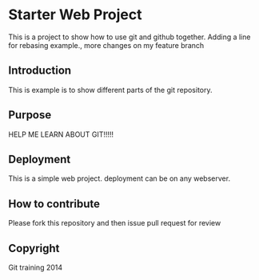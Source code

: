 # Starter Web Project

This is a project to show how to use git and github together. Adding a line for rebasing example., more changes on my feature branch

## Introduction

This is example is to show different parts of the git repository.

## Purpose

HELP ME LEARN ABOUT GIT!!!!!

## Deployment

This is a simple web project. deployment can be on any webserver. 

## How to contribute 

Please fork this repository and then issue pull request for review

## Copyright

Git training 2014